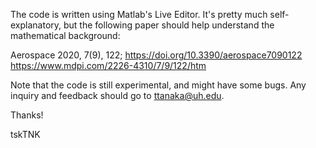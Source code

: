 The code is written using Matlab's Live Editor.
It's pretty much self-explanatory, but the following paper should help understand the mathematical background:

Aerospace 2020, 7(9), 122; https://doi.org/10.3390/aerospace7090122
https://www.mdpi.com/2226-4310/7/9/122/htm

Note that the code is still experimental, and might have some bugs.
Any inquiry and feedback should go to ttanaka@uh.edu.

Thanks!

tskTNK
